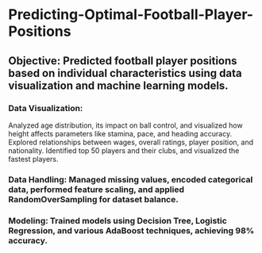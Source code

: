 # Predicting-Optimal-Football-Player-Positions

## Objective: Predicted football player positions based on individual characteristics using data visualization and machine learning models.

### Data Visualization:
Analyzed age distribution, its impact on ball control, and visualized how height affects parameters like stamina, pace, and heading accuracy.
Explored relationships between wages, overall ratings, player position, and nationality.
Identified top 50 players and their clubs, and visualized the fastest players.


### Data Handling: Managed missing values, encoded categorical data, performed feature scaling, and applied RandomOverSampling for dataset balance.

### Modeling: Trained models using Decision Tree, Logistic Regression, and various AdaBoost techniques, achieving 98% accuracy.
